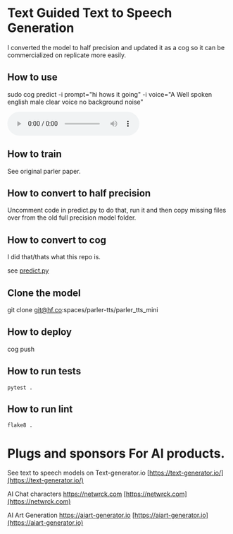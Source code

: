 
# Text Guided Text to Speech Generation

I converted the model to half precision and updated it as a cog so it can be commercialized on replicate more easily.


## How to use

sudo cog predict -i prompt="hi hows it going" -i voice="A Well spoken english male clear voice no background noise"

![audio](output.wav)


## How to train

See original parler paper.

## How to convert to half precision

Uncomment code in predict.py to do that, run it and then copy missing files over from the old full precision model folder.

## How to convert to cog

I did that/thats what this repo is.

see [predict.py](predict.py)

## Clone the model

git clone git@hf.co:spaces/parler-tts/parler_tts_mini



## How to deploy

cog push

## How to run tests

```
pytest .
```

## How to run lint

```
flake8 .
```

# Plugs and sponsors For AI products.
See text to speech models on Text-generator.io [https://text-generator.io/](https://text-generator.io/)

AI Chat characters https://netwrck.com [https://netwrck.com](https://netwrck.com)

AI Art Generation https://aiart-generator.io [https://aiart-generator.io](https://aiart-generator.io)
